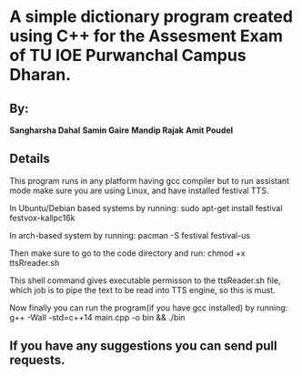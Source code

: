 # A simple dictionary program created using C++ for the Assesment Exam of TU IOE Purwanchal Campus Dharan. 
## By:

 **Sangharsha Dahal**
 **Samin Gaire**
 **Mandip Rajak**
 **Amit Poudel**

## Details

This program runs in any platform having gcc compiler but to run assistant mode
make sure you are using Linux, and have installed festival TTS.

In Ubuntu/Debian based systems by running:
sudo apt-get install festival festvox-kallpc16k

In arch-based system by running:
pacman -S festival festival-us

Then make sure to go to the code directory and run:
chmod +x ttsRreader.sh

This shell command gives executable permisson to the ttsReader.sh file,
which job is to pipe the text to be read into TTS engine, so this is must.

Now finally you can run the program(if you have gcc installed) by running:
g++ -Wall -std=c++14 main.cpp -o bin && ./bin

## If you have any suggestions you can send pull requests.

